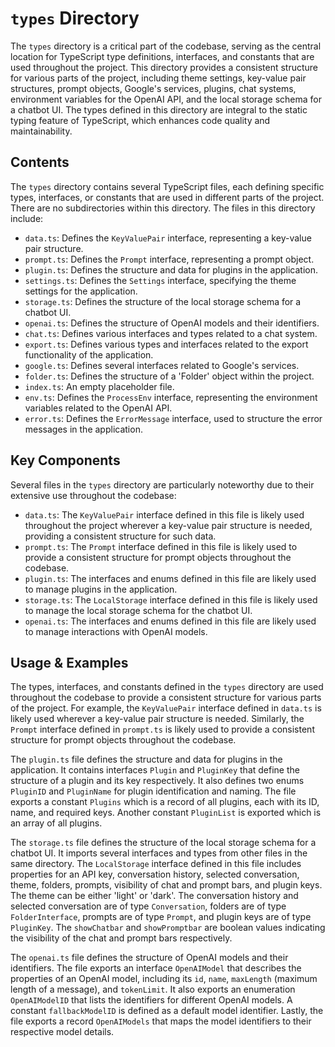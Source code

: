 
# `types` Directory

The `types` directory is a critical part of the codebase, serving as the central location for TypeScript type definitions, interfaces, and constants that are used throughout the project. This directory provides a consistent structure for various parts of the project, including theme settings, key-value pair structures, prompt objects, Google's services, plugins, chat systems, environment variables for the OpenAI API, and the local storage schema for a chatbot UI. The types defined in this directory are integral to the static typing feature of TypeScript, which enhances code quality and maintainability.

## Contents

The `types` directory contains several TypeScript files, each defining specific types, interfaces, or constants that are used in different parts of the project. There are no subdirectories within this directory. The files in this directory include:

- `data.ts`: Defines the `KeyValuePair` interface, representing a key-value pair structure.
- `prompt.ts`: Defines the `Prompt` interface, representing a prompt object.
- `plugin.ts`: Defines the structure and data for plugins in the application.
- `settings.ts`: Defines the `Settings` interface, specifying the theme settings for the application.
- `storage.ts`: Defines the structure of the local storage schema for a chatbot UI.
- `openai.ts`: Defines the structure of OpenAI models and their identifiers.
- `chat.ts`: Defines various interfaces and types related to a chat system.
- `export.ts`: Defines various types and interfaces related to the export functionality of the application.
- `google.ts`: Defines several interfaces related to Google's services.
- `folder.ts`: Defines the structure of a 'Folder' object within the project.
- `index.ts`: An empty placeholder file.
- `env.ts`: Defines the `ProcessEnv` interface, representing the environment variables related to the OpenAI API.
- `error.ts`: Defines the `ErrorMessage` interface, used to structure the error messages in the application.

## Key Components

Several files in the `types` directory are particularly noteworthy due to their extensive use throughout the codebase:

- `data.ts`: The `KeyValuePair` interface defined in this file is likely used throughout the project wherever a key-value pair structure is needed, providing a consistent structure for such data.
- `prompt.ts`: The `Prompt` interface defined in this file is likely used to provide a consistent structure for prompt objects throughout the codebase.
- `plugin.ts`: The interfaces and enums defined in this file are likely used to manage plugins in the application.
- `storage.ts`: The `LocalStorage` interface defined in this file is likely used to manage the local storage schema for the chatbot UI.
- `openai.ts`: The interfaces and enums defined in this file are likely used to manage interactions with OpenAI models.

## Usage & Examples

The types, interfaces, and constants defined in the `types` directory are used throughout the codebase to provide a consistent structure for various parts of the project. For example, the `KeyValuePair` interface defined in `data.ts` is likely used wherever a key-value pair structure is needed. Similarly, the `Prompt` interface defined in `prompt.ts` is likely used to provide a consistent structure for prompt objects throughout the codebase.

The `plugin.ts` file defines the structure and data for plugins in the application. It contains interfaces `Plugin` and `PluginKey` that define the structure of a plugin and its key respectively. It also defines two enums `PluginID` and `PluginName` for plugin identification and naming. The file exports a constant `Plugins` which is a record of all plugins, each with its ID, name, and required keys. Another constant `PluginList` is exported which is an array of all plugins.

The `storage.ts` file defines the structure of the local storage schema for a chatbot UI. It imports several interfaces and types from other files in the same directory. The `LocalStorage` interface defined in this file includes properties for an API key, conversation history, selected conversation, theme, folders, prompts, visibility of chat and prompt bars, and plugin keys. The theme can be either 'light' or 'dark'. The conversation history and selected conversation are of type `Conversation`, folders are of type `FolderInterface`, prompts are of type `Prompt`, and plugin keys are of type `PluginKey`. The `showChatbar` and `showPromptbar` are boolean values indicating the visibility of the chat and prompt bars respectively.

The `openai.ts` file defines the structure of OpenAI models and their identifiers. The file exports an interface `OpenAIModel` that describes the properties of an OpenAI model, including its `id`, `name`, `maxLength` (maximum length of a message), and `tokenLimit`. It also exports an enumeration `OpenAIModelID` that lists the identifiers for different OpenAI models. A constant `fallbackModelID` is defined as a default model identifier. Lastly, the file exports a record `OpenAIModels` that maps the model identifiers to their respective model details.
